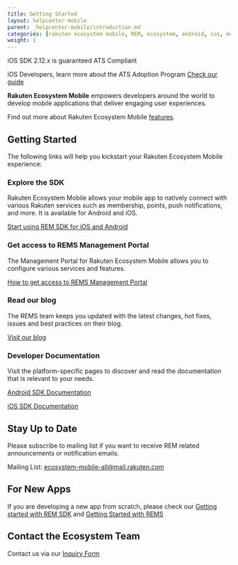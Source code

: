 ```yaml
---
title: Getting Started
layout: helpcenter-mobile
parent: _helpcenter-mobile/introduction.md
categories: [rakuten ecosystem mobile, REM, ecosystem, android, ios, mobile, native, native apps, mobile apps]
weight: 1
---
```


iOS SDK 2.12.x is guaranteed ATS Compliant

iOS Developers, learn more about the ATS Adoption Program [Check our guide](https://confluence.rakuten-it.com/confluence/display/HE)

**Rakuten Ecosystem Mobile** empowers developers around the world to develop mobile applications that deliver engaging user experiences.

Find out more about Rakuten Ecosystem Mobile [features](../../02_feautres).


## Getting Started 

The following links will help you kickstart your Rakuten Ecosystem Mobile experience:


### Explore the SDK 

Rakuten Ecosystem Mobile allows your mobile app to natively connect with various Rakuten services such as membership, points, push notifications, and more. It is available for Android and iOS.

[Start using REM SDK for iOS and Android](../04_getting_started_with_rem_sdk)

### Get access to REMS Management Portal

The Management Portal for Rakuten Ecosystem Mobile allows you to configure various services and features.

[How to get access to REMS  Management Portal](../05_getting_started_with_rems_portal)

### Read our blog

The REMS team keeps you updated with the latest changes, hot fixes, issues and best practices on their blog.

[Visit our blog](../../100_blog_posts)

### Developer Documentation

Visit the platform-specific pages to discover and read the documentation that is relevant to your needs.

[Android SDK Documentation](http://raksdtd.com/android-sdk/)

[iOS SDK Documentation](http://www.raksdtd.com/android/)

## Stay Up to Date

Please subscribe to mailing list if you want to receive REM related announcements or notification emails.

Mailing List:  [ecosystem-mobile-all@mail.rakuten.com](https://dlm.rakuten-it.com/mailing_lists/18712/subscribe_requests/invite)

## For New Apps

If you are developing a new app from scratch, please check our [ Getting started with REM SDK](../04_getting_started_with_rem_sdk) and [Getting Started with REMS](../05_getting_started_with_rems_portal)

## Contact the Ecosystem Team

Contact us via our [Inquiry Form](https://developers.rakuten.com/hc/en-us/requests/new?ticket_form_id=399907)